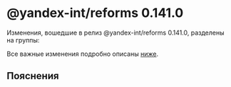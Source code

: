 # @yandex-int/reforms 0.141.0

<!-- ЧЕЛОВЕЧЕСКОЕ ВСТУПЛЕНИЕ -->

Изменения, вошедшие в релиз @yandex-int/reforms 0.141.0, разделены на группы:

Все важные изменения подробно описаны [ниже](#Пояснения).

## Пояснения

